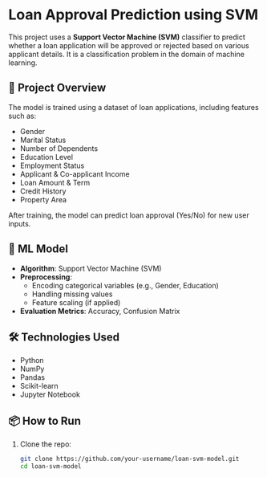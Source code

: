 # Loan Approval Prediction using SVM

This project uses a **Support Vector Machine (SVM)** classifier to predict whether a loan application will be approved or rejected based on various applicant details. It is a classification problem in the domain of machine learning.

## 🚀 Project Overview

The model is trained using a dataset of loan applications, including features such as:

- Gender
- Marital Status
- Number of Dependents
- Education Level
- Employment Status
- Applicant & Co-applicant Income
- Loan Amount & Term
- Credit History
- Property Area

After training, the model can predict loan approval (Yes/No) for new user inputs.

## 🧠 ML Model

- **Algorithm**: Support Vector Machine (SVM)
- **Preprocessing**:
  - Encoding categorical variables (e.g., Gender, Education)
  - Handling missing values
  - Feature scaling (if applied)
- **Evaluation Metrics**: Accuracy, Confusion Matrix

## 🛠️ Technologies Used

- Python
- NumPy
- Pandas
- Scikit-learn
- Jupyter Notebook

## 📦 How to Run

1. Clone the repo:
   ```bash
   git clone https://github.com/your-username/loan-svm-model.git
   cd loan-svm-model
